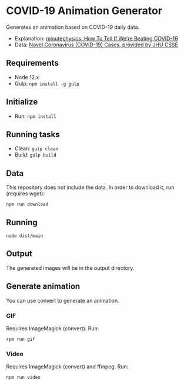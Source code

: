 # COVID-19 Animation Generator

Generates an animation based on COVID-19 daily data.

- Explanation: [minutephysics: How To Tell If We're Beating COVID-19](https://www.youtube.com/watch?v=54XLXg4fYsc)
- Data: [Novel Coronavirus (COVID-19) Cases, provided by JHU CSSE](https://github.com/CSSEGISandData/COVID-19)

## Requirements

- Node 12.x
- Gulp: ```npm install -g gulp```

## Initialize

- Run: ```npm install```

## Running tasks

- Clean: ```gulp clean```
- Build: ```gulp build```

## Data

This repository does not include the data. In order to download it, run (requires wget):

```
npm run download
```

## Running

```node dist/main```

## Output

The generated images will be in the output directory.

## Generate animation

You can use convert to generate an animation.

### GIF

Requires ImageMagick (convert). Run:

```
rpm run gif
```

### Video

Requires ImageMagick (convert) and ffmpeg. Run:

```
npm run video
```
